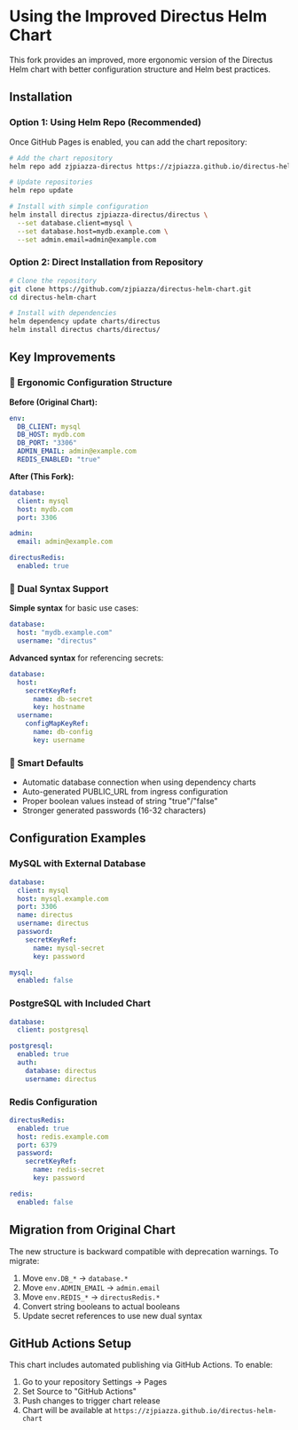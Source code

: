 # Using the Improved Directus Helm Chart

This fork provides an improved, more ergonomic version of the Directus Helm chart with better configuration structure and Helm best practices.

## Installation

### Option 1: Using Helm Repo (Recommended)

Once GitHub Pages is enabled, you can add the chart repository:

```bash
# Add the chart repository
helm repo add zjpiazza-directus https://zjpiazza.github.io/directus-helm-chart

# Update repositories
helm repo update

# Install with simple configuration
helm install directus zjpiazza-directus/directus \
  --set database.client=mysql \
  --set database.host=mydb.example.com \
  --set admin.email=admin@example.com
```

### Option 2: Direct Installation from Repository

```bash
# Clone the repository
git clone https://github.com/zjpiazza/directus-helm-chart.git
cd directus-helm-chart

# Install with dependencies
helm dependency update charts/directus
helm install directus charts/directus/
```

## Key Improvements

### 🎯 Ergonomic Configuration Structure

**Before (Original Chart):**
```yaml
env:
  DB_CLIENT: mysql
  DB_HOST: mydb.com
  DB_PORT: "3306"
  ADMIN_EMAIL: admin@example.com
  REDIS_ENABLED: "true"
```

**After (This Fork):**
```yaml
database:
  client: mysql
  host: mydb.com
  port: 3306

admin:
  email: admin@example.com

directusRedis:
  enabled: true
```

### 🔧 Dual Syntax Support

**Simple syntax** for basic use cases:
```yaml
database:
  host: "mydb.example.com"
  username: "directus"
```

**Advanced syntax** for referencing secrets:
```yaml
database:
  host: 
    secretKeyRef:
      name: db-secret
      key: hostname
  username:
    configMapKeyRef:
      name: db-config
      key: username
```

### 🚀 Smart Defaults

- Automatic database connection when using dependency charts
- Auto-generated PUBLIC_URL from ingress configuration
- Proper boolean values instead of string "true"/"false"
- Stronger generated passwords (16-32 characters)

## Configuration Examples

### MySQL with External Database

```yaml
database:
  client: mysql
  host: mysql.example.com
  port: 3306
  name: directus
  username: directus
  password:
    secretKeyRef:
      name: mysql-secret
      key: password

mysql:
  enabled: false
```

### PostgreSQL with Included Chart

```yaml
database:
  client: postgresql

postgresql:
  enabled: true
  auth:
    database: directus
    username: directus
```

### Redis Configuration

```yaml
directusRedis:
  enabled: true
  host: redis.example.com
  port: 6379
  password:
    secretKeyRef:
      name: redis-secret
      key: password

redis:
  enabled: false
```

## Migration from Original Chart

The new structure is backward compatible with deprecation warnings. To migrate:

1. Move `env.DB_*` → `database.*`
2. Move `env.ADMIN_EMAIL` → `admin.email`
3. Move `env.REDIS_*` → `directusRedis.*`
4. Convert string booleans to actual booleans
5. Update secret references to use new dual syntax

## GitHub Actions Setup

This chart includes automated publishing via GitHub Actions. To enable:

1. Go to your repository Settings → Pages
2. Set Source to "GitHub Actions"
3. Push changes to trigger chart release
4. Chart will be available at `https://zjpiazza.github.io/directus-helm-chart`